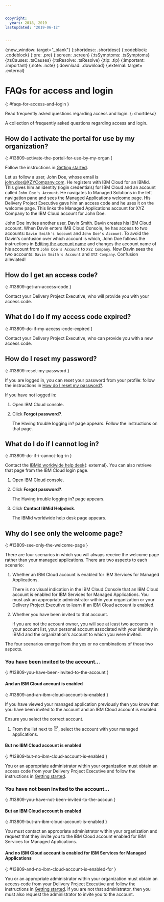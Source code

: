 ```yaml
---


copyright:
  years: 2018, 2019
lastupdated: "2019-06-12"


---
```


{:new_window: target="_blank"} 
{:shortdesc: .shortdesc} 
{:codeblock: .codeblock} 
{:pre: .pre} 
{:screen: .screen} 
{:tsSymptoms: .tsSymptoms} 
{:tsCauses: .tsCauses} 
{:tsResolve: .tsResolve} 
{:tip: .tip} 
{:important: .important} 
{:note: .note} 
{:download: .download} 
{:external: target= .external} 

# FAQs for access and login
{: #faqs-for-access-and-login } 

Read frequently asked questions regarding access and login.
{: shortdesc} 

A collection of frequently asked questions regarding access and login.

## How do I activate the portal for use by my organization?
{: #13809-activate-the-portal-for-use-by-my-organ } 

Follow the instructions in [Getting
started](/docs/managed-solutions/getting-started.html "Getting started").

Let us follow a user, John Doe, whose email is john.doe@XZYCompany.com.
He registers with IBM Cloud for an IBMid. This gives him an identity
(login credentials) for IBM Cloud and an account called `John Doe's
Account`. He navigates to Managed Solutions in the left navigation pane
and sees the Managed Applications welcome page. His Delivery Project
Executive gave him an access code and he uses it on the welcome page.
This links the Managed Applications account for XYZ Company to the IBM
Cloud account for John Doe.

John Doe invites another user, Davin Smith. Davin creates his IBM Cloud
account. When Davin enters IMB Cloud Console, he has access to two
accounts: `Davin Smith's Account` and `John Doe's Account`. To avoid the
Davin's confusion over which account is which, John Doe follows the
instructions in [Editing the account
name](/docs/account?topic=account-account_settings#change-acct-name) and
changes the account name of his account from `John Doe's Account` to
`XYZ Company`. Now Davin sees the two accounts: `Davin Smith's Account`
and `XYZ Company`. Confusion alleviated\!

## How do I get an access code?
{: #13809-get-an-access-code } 

Contact your Delivery Project Executive, who will provide you with your
access code.

## What do I do if my access code expired?
{: #13809-do-if-my-access-code-expired } 

Contact your Delivery Project Executive, who can provide you with a new
access code.

## How do I reset my password?
{: #13809-reset-my-password } 

If you are logged in, you can reset your password from your profile:
follow the instructions in [How do I reset my
password?](/docs/account?topic=account-accountfaqs#reset-password).

If you have not logged in:

1.  Open IBM Cloud console.

2.  Click **Forgot password?**.
    
    The Having trouble logging in? page appears. Follow the instructions
    on that page.

## What do I do if I cannot log in?
{: #13809-do-if-i-cannot-log-in } 

Contact the [IBMid worldwide help
desk](https://www.ibm.com/ibmid/myibm/help/us/helpdesk.html){: external}. You can
also retrieve that page from the IBM Cloud login page.

1.  Open IBM Cloud console.

2.  Click **Forgot password?**.
    
    The Having trouble logging in? page appears.

3.  Click **Contact IBMid Helpdesk**.
    
    The IBMid worldwide help desk page appears.

## Why do I see only the welcome page?
{: #13809-see-only-the-welcome-page } 

There are four scenarios in which you will always receive the welcome
page rather than your managed applications. There are two aspects to
each scenario:

1.  Whether an IBM Cloud account is enabled for IBM Services for Managed
    Applications.
    
    There is no visual indication in the IBM Cloud Console that an IBM
    Cloud account is enabled for IBM Services for Managed Applications.
    You must ask an appropriate administrator within your organization
    or your Delivery Project Executive to learn if an IBM Cloud account
    is enabled.

2.  Whether you have been invited to that account.
    
    If you are not the account owner, you will see at least two accounts
    in your account list, your personal account associated with your
    identity in IBMid and the organization's account to which you were
    invited.

The four scenarios emerge from the yes or no combinations of those two
aspects.

### You have been invited to the account...
{: #13809-you-have-been-invited-to-the-account } 

#### And an IBM Cloud account is enabled
{: #13809-and-an-ibm-cloud-account-is-enabled } 

If you have viewed your managed application previously then you know
that you have been invited to the account and an IBM Cloud account is
enabled.

Ensure you select the correct account.

1.  From the list next to <svg aria-label="pencil with paper"
    alt="pencil with paper" viewBox="0 0 32 32" width="16"
    height="16"><path d="M22 22v6H6V4h10V2H6a2 2 0 0 0-2 2v24a2 2 0 0
    0 2 2h16a2 2 0 0 0 2-2v-6z"/><path d="M29.537 5.76L26.24
    2.463a1.58 1.58 0 0 0-2.236 0L10 16.467V22h5.533L29.537 7.995a1.58
    1.58 0 0 0 0-2.235zM14.704 20H12v-2.704l9.44-9.441 2.705
    2.704zM25.56 9.145l-2.704-2.704 2.267-2.267 2.704
    2.704z"/></svg>, select the account with your managed
    applications.

#### But no IBM Cloud account is enabled
{: #13809-but-no-ibm-cloud-account-is-enabled } 

You or an appropriate administrator within your organization must obtain
an access code from your Delivery Project Executive and follow the
instructions in [Getting
started](/docs/managed-solutions/getting-started.html "Getting started").

### You have not been invited to the account...
{: #13809-you-have-not-been-invited-to-the-accoun } 

#### But an IBM Cloud account is enabled
{: #13809-but-an-ibm-cloud-account-is-enabled } 

You must contact an appropriate administrator within your organization
and request that they invite you to the IBM Cloud account enabled for
IBM Services for Managed
Applications.

#### And no IBM Cloud account is enabled for IBM Services for Managed Applications
{: #13809-and-no-ibm-cloud-account-is-enabled-for } 

You or an appropriate administrator within your organization must obtain
an access code from your Delivery Project Executive and follow the
instructions in [Getting
started](/docs/managed-solutions/getting-started.html "Getting started").
If you are not that administrator, then you must also request the
administrator to invite you to the account.
